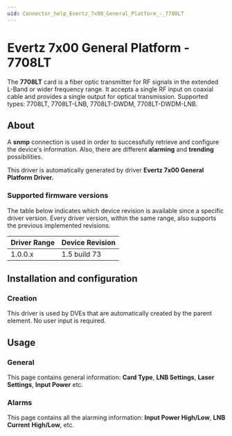 ```yaml
---
uid: Connector_help_Evertz_7x00_General_Platform_-_7708LT
---
```


# Evertz 7x00 General Platform - 7708LT

The **7708LT** card is a fiber optic transmitter for RF signals in the extended L-Band or wider frequency range. It accepts a single RF input on coaxial cable and provides a single output for optical transmission. Supported types: 7708LT, 7708LT-LNB, 7708LT-DWDM, 7708LT-DWDM-LNB.

## About

A **snmp** connection is used in order to successfully retrieve and configure the device's information. Also, there are different **alarming** and **trending** possibilities.

This driver is automatically generated by driver **Evertz 7x00 General Platform Driver.**

### Supported firmware versions

The table below indicates which device revision is available since a specific driver version. Every driver version, within the same range, also supports the previous implemented revisions.

| **Driver Range** | **Device Revision** |
|------------------|---------------------|
| 1.0.0.x          | 1.5 build 73        |

## Installation and configuration

### Creation

This driver is used by DVEs that are automatically created by the parent element. No user input is required.

## Usage

### General

This page contains general information: **Card Type**, **LNB Settings**, **Laser Settings**, **Input Power** etc.

### Alarms

This page contains all the alarming information: **Input Power High/Low**, **LNB Current** **High/Low**, etc.
